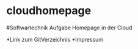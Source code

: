 cloudhomepage
=============

#Softwartechnik Aufgabe Homepage in der Cloud

*Link zum GitVerzeichnis
*Impressum
